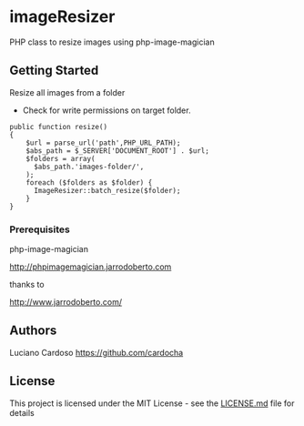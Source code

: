 # imageResizer
PHP class to resize images using php-image-magician 


## Getting Started

Resize all images from a folder 

* Check for write permissions on target folder.

```
public function resize()
{
    $url = parse_url('path',PHP_URL_PATH);
    $abs_path = $_SERVER['DOCUMENT_ROOT'] . $url;
    $folders = array(
      $abs_path.'images-folder/',
    );
    foreach ($folders as $folder) {
      ImageResizer::batch_resize($folder);
    }
}
```

### Prerequisites

php-image-magician

http://phpimagemagician.jarrodoberto.com

thanks to  

http://www.jarrodoberto.com/

## Authors

Luciano Cardoso https://github.com/cardocha


## License

This project is licensed under the MIT License - see the [LICENSE.md](LICENSE.md) file for details

